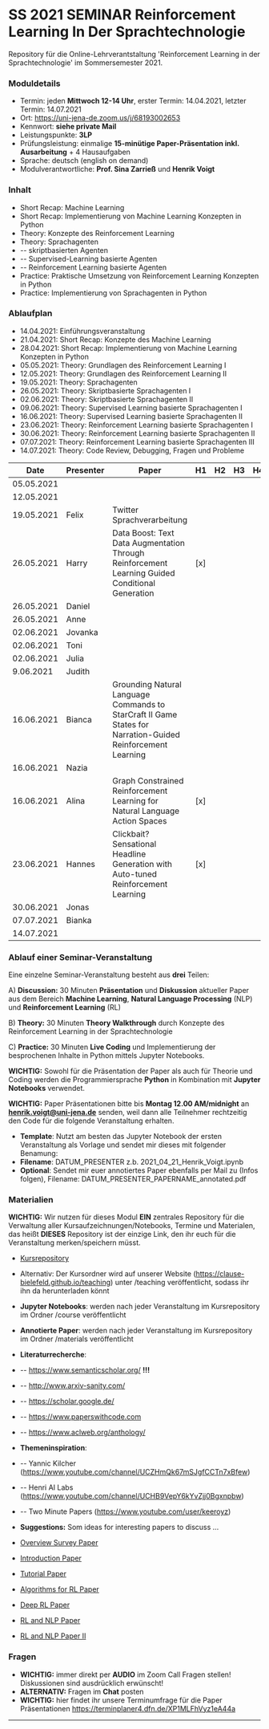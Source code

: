 # SS 2021 SEMINAR Reinforcement Learning In Der Sprachtechnologie

Repository für die Online-Lehrverantstaltung 'Reinforcement Learning in der Sprachtechnologie' im Sommersemester 2021. 

### Moduldetails

* Termin: jeden **Mittwoch 12-14 Uhr**, erster Termin: 14.04.2021, letzter Termin: 14.07.2021 
* Ort: https://uni-jena-de.zoom.us/j/68193002653
* Kennwort: **siehe private Mail**
* Leistungspunkte: **3LP**
* Prüfungsleistung: einmalige **15-minütige Paper-Präsentation inkl. Ausarbeitung** + 4 Hausaufgaben
* Sprache: deutsch (english on demand)
* Modulverantwortliche: **Prof. Sina Zarrieß** und **Henrik Voigt**

### Inhalt 

* Short Recap: Machine Learning
* Short Recap: Implementierung von Machine Learning Konzepten in Python
* Theory: Konzepte des Reinforcement Learning 
* Theory: Sprachagenten
* -- skriptbasierten Agenten
* -- Supervised-Learning basierte Agenten
* -- Reinforcement Learning basierte Agenten
* Practice: Praktische Umsetzung von Reinforcement Learning Konzepten in Python
* Practice: Implementierung von Sprachagenten in Python

### Ablaufplan

* 14.04.2021: Einführungsveranstaltung 
* 21.04.2021: Short Recap: Konzepte des Machine Learning 
* 28.04.2021: Short Recap: Implementierung von Machine Learning Konzepten in Python
* 05.05.2021: Theory: Grundlagen des Reinforcement Learning I
* 12.05.2021: Theory: Grundlagen des Reinforcement Learning II
* 19.05.2021: Theory: Sprachagenten
* 26.05.2021: Theory: Skriptbasierte Sprachagenten I
* 02.06.2021: Theory: Skriptbasierte Sprachagenten II
* 09.06.2021: Theory: Supervised Learning basierte Sprachagenten I
* 16.06.2021: Theory: Supervised Learning basierte Sprachagenten II
* 23.06.2021: Theory: Reinforcement Learning basierte Sprachagenten I
* 30.06.2021: Theory: Reinforcement Learning basierte Sprachagenten II
* 07.07.2021: Theory: Reinforcement Learning basierte Sprachagenten III
* 14.07.2021: Theory: Code Review, Debugging, Fragen und Probleme

Date | Presenter | Paper| H1 | H2 | H3 | H4 |
--- | --- | --- | --- | --- | --- | --- |
05.05.2021 |  |  | | | |
12.05.2021 |  | | | | | | 
19.05.2021 | Felix | Twitter Sprachverarbeitung | | | | |
26.05.2021 | Harry | Data Boost: Text Data Augmentation Through Reinforcement Learning Guided Conditional Generation | [x] | | | |
26.05.2021 | Daniel | | | | | |
26.05.2021 | Anne | | | | | |
02.06.2021 | Jovanka | | | | | |
02.06.2021 | Toni | | | | | |
02.06.2021 | Julia | | | | | |
9.06.2021 | Judith | | | | | |
16.06.2021 | Bianca | Grounding Natural Language Commands to StarCraft II Game States for Narration-Guided Reinforcement Learning | | | | |
16.06.2021 | Nazia |  | | | | |
16.06.2021 | Alina | Graph Constrained Reinforcement Learning for Natural Language Action Spaces | [x]| | | |
23.06.2021 | Hannes | Clickbait? Sensational Headline Generation with Auto-tuned Reinforcement Learning | [x]| | | |
30.06.2021 | Jonas | | | | | |
07.07.2021 | Bianka | | | | | |
14.07.2021 | | | | | | |


### Ablauf einer Seminar-Veranstaltung

Eine einzelne Seminar-Veranstaltung besteht aus **drei** Teilen: 

A) **Discussion:** 30 Minuten **Präsentation** und **Diskussion** aktueller Paper aus dem Bereich **Machine Learning**, **Natural Language Processing** (NLP) und **Reinforcement Learning** (RL)

B) **Theory:** 30 Minuten **Theory Walkthrough** durch Konzepte des Reinforcement Learning in der Sprachtechnologie

C) **Practice:** 30 Minuten **Live Coding** und Implementierung der besprochenen Inhalte in Python mittels Jupyter Notebooks.

**WICHTIG:** Sowohl für die Präsentation der Paper als auch für Theorie und Coding werden die Programmiersprache **Python** in Kombination mit **Jupyter Notebooks** verwendet. 

**WICHTIG:** Paper Präsentationen bitte bis **Montag 12.00 AM/midnight** an **henrik.voigt@uni-jena.de** senden, weil dann alle Teilnehmer rechtzeitig den Code für die folgende Veranstaltung erhalten. 
* **Template**: Nutzt am besten das Jupyter Notebook der ersten Veranstaltung als Vorlage und sendet mir dieses mit folgender Benamung:
* **Filename**: DATUM_PRESENTER z.b. 2021_04_21_Henrik_Voigt.ipynb  
* **Optional**: Sendet mir euer annotiertes Paper ebenfalls per Mail zu (Infos folgen), Filename: DATUM_PRESENTER_PAPERNAME_annotated.pdf

###  Materialien 
**WICHTIG:** Wir nutzen für dieses Modul **EIN** zentrales Repository für die Verwaltung aller Kursaufzeichnungen/Notebooks, Termine und Materialen, das heißt **DIESES** Repository ist der einzige Link, den ihr euch für die Veranstaltung merken/speichern müsst. 

* [Kursrepository](https://github.com/clause-bielefeld/SS_2021_SEMINAR_Reinforcement_Learning_in_der_Sprachtechnologie)

* Alternativ: Der Kursordner wird auf unserer Website (https://clause-bielefeld.github.io/teaching) unter /teaching veröffentlicht, sodass ihr ihn da herunterladen könnt


* **Jupyter Notebooks**: werden nach jeder Veranstaltung im Kursrepository im Ordner /course veröffentlicht

* **Annotierte Paper**: werden nach jeder Veranstaltung im Kursrepository im Ordner /materials veröffentlicht

* **Literaturrecherche**: 
* -- https://www.semanticscholar.org/ **!!!**
* -- http://www.arxiv-sanity.com/
* -- https://scholar.google.de/
* -- https://www.paperswithcode.com
* -- https://www.aclweb.org/anthology/

* **Themeninspiration**: 
* -- Yannic Kilcher (https://www.youtube.com/channel/UCZHmQk67mSJgfCCTn7xBfew)
* -- Henri AI Labs (https://www.youtube.com/channel/UCHB9VepY6kYvZjj0Bgxnpbw)
* -- Two Minute Papers (https://www.youtube.com/user/keeroyz)

* **Suggestions:**
Som ideas for interesting papers to discuss ...
* [Overview Survey Paper](https://www.semanticscholar.org/paper/Reinforcement-Learning%3A-A-Survey-Kaelbling-Littman/12d1d070a53d4084d88a77b8b143bad51c40c38f)
* [Introduction Paper](https://www.semanticscholar.org/paper/Reinforcement-Learning%3A-An-Introduction-Sutton-Barto/97efafdb4a3942ab3efba53ded7413199f79c054)
* [Tutorial Paper](https://www.semanticscholar.org/paper/Reinforcement-Learning%3A-A-Tutorial.-Harmon-Harmon/e7ac195959e2ce078902b000fc16ef2096fcec10)
* [Algorithms for RL Paper](https://www.semanticscholar.org/paper/Algorithms-for-Reinforcement-Learning-Szepesvari/e60f3c1cb857daa3233f2c5b17b6f111ff86698c)
* [Deep RL Paper](https://www.semanticscholar.org/paper/Deep-reinforcement-learning%3A-a-survey-Wang-Liu/16e83f3f0f78ceb203746eeb88f1f5aae9ba3092)
* [RL and NLP Paper](https://www.semanticscholar.org/paper/A-Survey-of-Reinforcement-Learning-Informed-by-Luketina-Nardelli/7dc156eb9d84ae8fd521ecac5ccc5b5426a42b50)
* [RL and NLP Paper II](https://www.semanticscholar.org/paper/An-Overview-of-Natural-Language-State-for-Learning-Madureira-Schlangen/a4069dd677b205fba61b4dea75e26c148dee99c5)


### Fragen
* **WICHTIG:** immer direkt per **AUDIO** im Zoom Call Fragen stellen! Diskussionen sind ausdrücklich erwünscht!
* **ALTERNATIV:** Fragen im **Chat** posten 
* **WICHTIG:** hier findet ihr unsere Terminumfrage für die Paper Präsentationen https://terminplaner4.dfn.de/XP1MLFhVyz1eA44a

***
